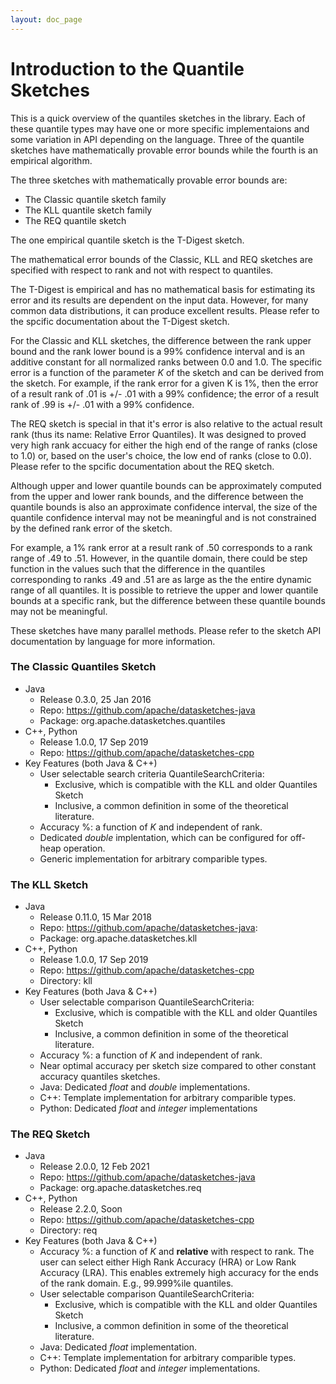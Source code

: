 ```yaml
---
layout: doc_page
---
```

<!--
    Licensed to the Apache Software Foundation (ASF) under one
    or more contributor license agreements.  See the NOTICE file
    distributed with this work for additional information
    regarding copyright ownership.  The ASF licenses this file
    to you under the Apache License, Version 2.0 (the
    "License"); you may not use this file except in compliance
    with the License.  You may obtain a copy of the License at

      http://www.apache.org/licenses/LICENSE-2.0

    Unless required by applicable law or agreed to in writing,
    software distributed under the License is distributed on an
    "AS IS" BASIS, WITHOUT WARRANTIES OR CONDITIONS OF ANY
    KIND, either express or implied.  See the License for the
    specific language governing permissions and limitations
    under the License.
-->
# Introduction to the Quantile Sketches

This is a quick overview of the quantiles sketches in the library. Each of these quantile types may have one or more specific implementaions and some variation in API depending on the language. Three of the quantile sketches have mathematically provable error bounds while the fourth is an empirical algorithm.

The three sketches with mathematically provable error bounds are:

* The Classic quantile sketch family
* The KLL quantile sketch family
* The REQ quantile sketch

The one empirical quantile sketch is the T-Digest sketch. 

The mathematical error bounds of the Classic, KLL and REQ sketches are specified with respect to rank and not with respect to quantiles. 

The T-Digest is empirical and has no mathematical basis for estimating its error and its results are dependent on the input data. However, for many common data distributions, it can produce excellent results. Please refer to the spcific documentation about the T-Digest sketch.

For the Classic and KLL sketches, the difference between the rank upper bound and the rank lower bound is a 99% confidence interval and is an additive constant for all normalized ranks between 0.0 and 1.0. The specific error is a function of the parameter <i>K</i> of the sketch and can be derived from the sketch.  For example, if the rank error for a given K is 1%, then the error of a result rank of .01 is +/- .01 with a 99% confidence; the error of a result rank of .99 is +/- .01 with a 99% confidence.

The REQ sketch is special in that it's error is also relative to the actual result rank (thus its name: Relative Error Quantiles). It was designed to proved very high rank accuacy for either the high end of the range of ranks (close to 1.0) or, based on the user's choice, the low end of ranks (close to 0.0). Please refer to the spcific documentation about the REQ sketch. 

Although upper and lower quantile bounds can be approximately computed from the upper and lower rank bounds, and the difference between the quantile bounds is also an approximate confidence interval, the size of the quantile confidence interval may not be meaningful and is not constrained by the defined rank error of the sketch.  

For example, a 1% rank error at a result rank of .50 corresponds to a rank range of .49 to .51. However, in the quantile domain, there could be step function in the values such that the difference in the quantiles corresponding to ranks .49 and .51 are as large as the the entire dynamic range of all quantiles. It is possible to retrieve the upper and lower quantile bounds at a specific rank, but the difference between these quantile bounds may not be meaningful. 

These sketches have many parallel methods. Please refer to the sketch API documentation by language for more information. 

### The Classic Quantiles Sketch

* Java
	* Release 0.3.0, 25 Jan 2016
	* Repo: <https://github.com/apache/datasketches-java>
	* Package: org.apache.datasketches.quantiles
* C++, Python
	* Release 1.0.0, 17 Sep 2019
	* Repo: <https://github.com/apache/datasketches-cpp>
* Key Features (both Java & C++)
    * User selectable search criteria QuantileSearchCriteria: 
		* Exclusive, which is compatible with the KLL and older Quantiles Sketch
		* Inclusive, a common definition in some of the theoretical literature. 
	* Accuracy %: a function of *K* and independent of rank. 
	* Dedicated *double* implentation, which can be configured for off-heap operation.
	* Generic implementation for arbitrary comparible types.


### The KLL Sketch

* Java
	* Release 0.11.0, 15 Mar 2018
	* Repo: <https://github.com/apache/datasketches-java>:
	* Package: org.apache.datasketches.kll
* C++, Python
	* Release 1.0.0, 17 Sep 2019
	* Repo: <https://github.com/apache/datasketches-cpp>
	* Directory: kll
* Key Features (both Java & C++)
	* User selectable comparison QuantileSearchCriteria: 
		* Exclusive, which is compatible with the KLL and older Quantiles Sketch
		* Inclusive, a common definition in some of the theoretical literature.
	* Accuracy %: a function of *K* and independent of rank. 
	* Near optimal accuracy per sketch size compared to other constant accuracy quantiles sketches. 
	* Java: Dedicated *float* and *double* implementations.
	* C++: Template implementation for arbitrary comparible types.
	* Python: Dedicated *float* and *integer* implementations

### The REQ Sketch

* Java 
	* Release 2.0.0, 12 Feb 2021
	* Repo: <https://github.com/apache/datasketches-java>
	* Package: org.apache.datasketches.req
* C++, Python
	* Release 2.2.0, Soon
	* Repo: <https://github.com/apache/datasketches-cpp>
	* Directory: req
* Key Features (both Java & C++)
	* Accuracy %: a function of *K* and **relative** with respect to rank. The user can select either High Rank Accuracy (HRA) or Low Rank Accuracy (LRA). This enables extremely high accuracy for the ends of the rank domain. E.g., 99.999%ile quantiles.
	* User selectable comparison QuantileSearchCriteria: 
		* Exclusive, which is compatible with the KLL and older Quantiles Sketch
		* Inclusive, a common definition in some of the theoretical literature.
	* Java: Dedicated *float* implementation.
	* C++: Template implementation for arbitrary comparible types.
	* Python: Dedicated *float* and *integer* implementations.

	





